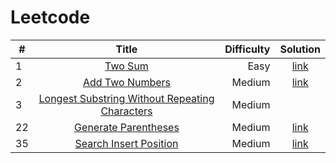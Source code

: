 # Leetcode

|   # | Title                                                                                                                           | Difficulty  | Solution                           |
| --- | :-----:                                                                                                                         | ----------: | :-------:                          |
|   1 | [Two Sum](https://leetcode.com/problems/two-sum/)                                                                               | Easy        | [link](./two_sum.cpp)              |
|   2 | [Add Two Numbers](https://leetcode.com/problems/add-two-numbers/)                                                               | Medium      | [link](./add_numbers.cpp)          |
|   3 | [Longest Substring Without Repeating Characters](https://leetcode.com/problems/longest-substring-without-repeating-characters/) | Medium      |                                    |
|  22 | [Generate Parentheses](https://leetcode.com/problems/generate-parentheses/)                                                     | Medium      | [link](./generate_parentheses.cpp) |
|  35 | [Search Insert Position](https://leetcode.com/problems/search-insert-position/)                                                 | Medium      | [link](./search_insert_position.cpp) |



